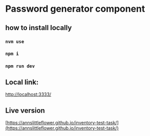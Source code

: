 # Password generator component

## how to install locally

### `nvm use`

### `npm i`

### `npm run dev`

## Local link:

[http://localhost:3333/](http://localhost:3333/)

## Live version

[https://annslittleflower.github.io/inventory-test-task/](https://annslittleflower.github.io/inventory-test-task/)
